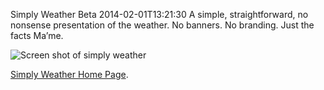 Simply Weather Beta
2014-02-01T13:21:30
A simple, straightforward, no nonsense presentation of the weather. No banners. No branding. Just the facts Ma’me.

![Screen shot of simply weather](/Content/images/simply_weather/simplyweather.png)

[Simply Weather Home Page](/simplyweather).
